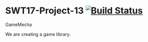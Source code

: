 # SWT17-Project-13 [![Build Status](https://travis-ci.org/HPI-SWA-Teaching/SWT17-Project-13.svg?branch=master)](https://travis-ci.org/HPI-SWA-Teaching/SWT17-Project-13)
GameMecha

We are creating a game library.
